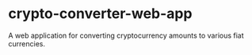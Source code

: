 # crypto-converter-web-app
A web application for converting cryptocurrency amounts to various fiat currencies.
